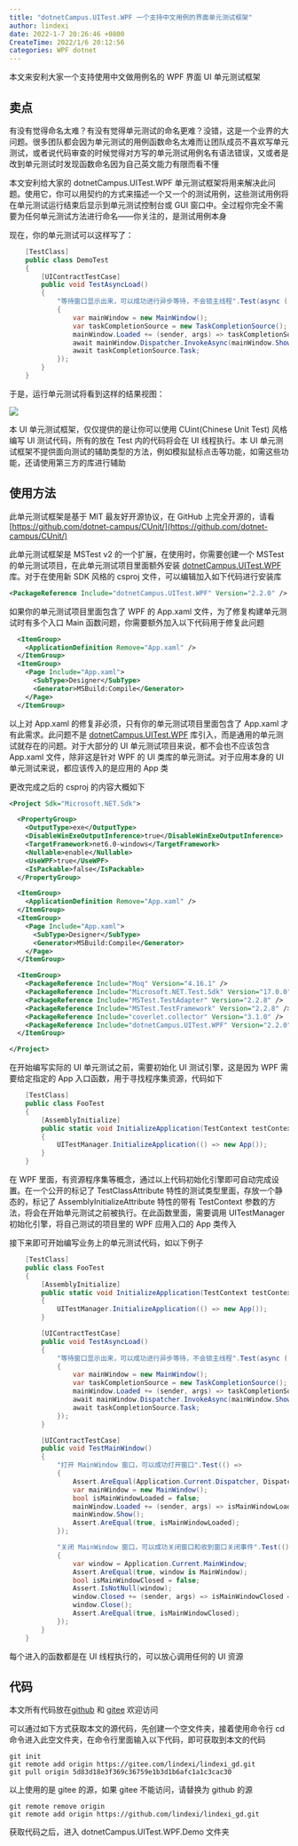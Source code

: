 ```yaml
---
title: "dotnetCampus.UITest.WPF 一个支持中文用例的界面单元测试框架"
author: lindexi
date: 2022-1-7 20:26:46 +0800
CreateTime: 2022/1/6 20:12:56
categories: WPF dotnet
---
```


本文来安利大家一个支持使用中文做用例名的 WPF 界面 UI 单元测试框架

<!--more-->


<!-- CreateTime:2022/1/6 20:12:56 -->

<!-- 博客 -->
<!-- 发布 -->

## 卖点

有没有觉得命名太难？有没有觉得单元测试的命名更难？没错，这是一个业界的大问题。很多团队都会因为单元测试的用例函数命名太难而让团队成员不喜欢写单元测试，或者说代码审查的时候觉得对方写的单元测试用例名有语法错误，又或者是改到单元测试时发现函数命名因为自己英文能力有限而看不懂

本文安利给大家的 dotnetCampus.UITest.WPF 单元测试框架将用来解决此问题。使用它，你可以用契约的方式来描述一个又一个的测试用例，这些测试用例将在单元测试运行结束后显示到单元测试控制台或 GUI 窗口中。全过程你完全不需要为任何单元测试方法进行命名——你关注的，是测试用例本身

现在，你的单元测试可以这样写了：

```csharp
    [TestClass]
    public class DemoTest
    {
        [UIContractTestCase]
        public void TestAsyncLoad()
        {
            "等待窗口显示出来，可以成功进行异步等待，不会锁主线程".Test(async () =>
            {
                var mainWindow = new MainWindow();
                var taskCompletionSource = new TaskCompletionSource();
                mainWindow.Loaded += (sender, args) => taskCompletionSource.SetResult();
                await mainWindow.Dispatcher.InvokeAsync(mainWindow.Show);
                await taskCompletionSource.Task;
            });
        }
    }
```

于是，运行单元测试将看到这样的结果视图：

<!-- ![](image/dotnetCampus.UITest.WPF 一个支持中文用例的界面单元测试框架/dotnetCampus.UITest.WPF 一个支持中文用例的界面单元测试框架0.png) -->

![](http://image.acmx.xyz/lindexi%2F202216201807031.jpg)

本 UI 单元测试框架，仅仅提供的是让你可以使用 CUint(Chinese Unit Test) 风格编写 UI 测试代码，所有的放在 Test 内的代码将会在 UI 线程执行。本 UI 单元测试框架不提供面向测试的辅助类型的方法，例如模拟鼠标点击等功能，如需这些功能，还请使用第三方的库进行辅助

## 使用方法

此单元测试框架是基于 MIT 最友好开源协议，在 GitHub 上完全开源的，请看 [https://github.com/dotnet-campus/CUnit/](https://github.com/dotnet-campus/CUnit/)

此单元测试框架是 MSTest v2 的一个扩展，在使用时，你需要创建一个 MSTest 的单元测试项目，在此单元测试项目里面额外安装 [dotnetCampus.UITest.WPF](https://www.nuget.org/packages/dotnetCampus.UITest.WPF) 库。对于在使用新 SDK 风格的 csproj 文件，可以编辑加入如下代码进行安装库

```xml
<PackageReference Include="dotnetCampus.UITest.WPF" Version="2.2.0" />
```

如果你的单元测试项目里面包含了 WPF 的 App.xaml 文件，为了修复构建单元测试时有多个入口 Main 函数问题，你需要额外加入以下代码用于修复此问题

```xml
  <ItemGroup>
    <ApplicationDefinition Remove="App.xaml" />
  </ItemGroup>
  <ItemGroup>
    <Page Include="App.xaml">
      <SubType>Designer</SubType>
      <Generator>MSBuild:Compile</Generator>
    </Page>
  </ItemGroup>
```

以上对 App.xaml 的修复非必须，只有你的单元测试项目里面包含了 App.xaml 才有此需求。此问题不是 [dotnetCampus.UITest.WPF](https://www.nuget.org/packages/dotnetCampus.UITest.WPF) 库引入，而是通用的单元测试就存在的问题。对于大部分的 UI 单元测试项目来说，都不会也不应该包含 App.xaml 文件，除非这是针对 WPF 的 UI 类库的单元测试。对于应用本身的 UI 单元测试来说，都应该传入的是应用的 App 类

更改完成之后的 csproj 的内容大概如下

```xml
<Project Sdk="Microsoft.NET.Sdk">

  <PropertyGroup>
    <OutputType>exe</OutputType>
    <DisableWinExeOutputInference>true</DisableWinExeOutputInference>
    <TargetFramework>net6.0-windows</TargetFramework>
    <Nullable>enable</Nullable>
    <UseWPF>true</UseWPF>
    <IsPackable>false</IsPackable>
  </PropertyGroup>

  <ItemGroup>
    <ApplicationDefinition Remove="App.xaml" />
  </ItemGroup>
  <ItemGroup>
    <Page Include="App.xaml">
      <SubType>Designer</SubType>
      <Generator>MSBuild:Compile</Generator>
    </Page>
  </ItemGroup>

  <ItemGroup>
    <PackageReference Include="Moq" Version="4.16.1" />
    <PackageReference Include="Microsoft.NET.Test.Sdk" Version="17.0.0" />
    <PackageReference Include="MSTest.TestAdapter" Version="2.2.8" />
    <PackageReference Include="MSTest.TestFramework" Version="2.2.8" />
    <PackageReference Include="coverlet.collector" Version="3.1.0" />
    <PackageReference Include="dotnetCampus.UITest.WPF" Version="2.2.0" />
  </ItemGroup>

</Project>
```

在开始编写实际的 UI 单元测试之前，需要初始化 UI 测试引擎，这是因为 WPF 需要给定指定的 App 入口函数，用于寻找程序集资源，代码如下

```csharp
    [TestClass]
    public class FooTest
    {
        [AssemblyInitialize]
        public static void InitializeApplication(TestContext testContext)
        {
            UITestManager.InitializeApplication(() => new App());
        }
    }
```

在 WPF 里面，有资源程序集等概念，通过以上代码初始化引擎即可自动完成设置。在一个公开的标记了 TestClassAttribute 特性的测试类型里面，存放一个静态的，标记了 AssemblyInitializeAttribute 特性的带有 TestContext 参数的方法，将会在开始单元测试之前被执行。在此函数里面，需要调用 UITestManager 初始化引擎，将自己测试的项目里的 WPF 应用入口的 App 类传入

接下来即可开始编写业务上的单元测试代码，如以下例子

```csharp
    [TestClass]
    public class FooTest
    {
        [AssemblyInitialize]
        public static void InitializeApplication(TestContext testContext)
        {
            UITestManager.InitializeApplication(() => new App());
        }

        [UIContractTestCase]
        public void TestAsyncLoad()
        {
            "等待窗口显示出来，可以成功进行异步等待，不会锁主线程".Test(async () =>
            {
                var mainWindow = new MainWindow();
                var taskCompletionSource = new TaskCompletionSource();
                mainWindow.Loaded += (sender, args) => taskCompletionSource.SetResult();
                await mainWindow.Dispatcher.InvokeAsync(mainWindow.Show);
                await taskCompletionSource.Task;
            });
        }

        [UIContractTestCase]
        public void TestMainWindow()
        {
            "打开 MainWindow 窗口，可以成功打开窗口".Test(() =>
            {
                Assert.AreEqual(Application.Current.Dispatcher, Dispatcher.CurrentDispatcher);
                var mainWindow = new MainWindow();
                bool isMainWindowLoaded = false;
                mainWindow.Loaded += (sender, args) => isMainWindowLoaded = true;
                mainWindow.Show();
                Assert.AreEqual(true, isMainWindowLoaded);
            });

            "关闭 MainWindow 窗口，可以成功关闭窗口和收到窗口关闭事件".Test(() =>
            {
                var window = Application.Current.MainWindow;
                Assert.AreEqual(true, window is MainWindow);
                bool isMainWindowClosed = false;
                Assert.IsNotNull(window);
                window.Closed += (sender, args) => isMainWindowClosed = true;
                window.Close();
                Assert.AreEqual(true, isMainWindowClosed);
            });
        }
    }
```

每个进入的函数都是在 UI 线程执行的，可以放心调用任何的 UI 资源

## 代码

本文所有代码放在[github](https://github.com/lindexi/lindexi_gd/tree/5d83d18e3f369c36759e1b3d1b6afc1a1c3cac30/dotnetCampus.UITest.WPF.Demo) 和 [gitee](https://gitee.com/lindexi/lindexi_gd/tree/5d83d18e3f369c36759e1b3d1b6afc1a1c3cac30/dotnetCampus.UITest.WPF.Demo) 欢迎访问

可以通过如下方式获取本文的源代码，先创建一个空文件夹，接着使用命令行 cd 命令进入此空文件夹，在命令行里面输入以下代码，即可获取到本文的代码

```
git init
git remote add origin https://gitee.com/lindexi/lindexi_gd.git
git pull origin 5d83d18e3f369c36759e1b3d1b6afc1a1c3cac30
```

以上使用的是 gitee 的源，如果 gitee 不能访问，请替换为 github 的源

```
git remote remove origin
git remote add origin https://github.com/lindexi/lindexi_gd.git
```

获取代码之后，进入 dotnetCampus.UITest.WPF.Demo 文件夹

